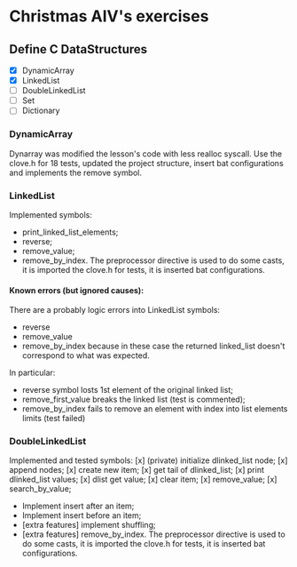 # Christmas AIV's exercises

## Define C DataStructures
- [x] DynamicArray
- [x] LinkedList
- [ ] DoubleLinkedList
- [ ] Set
- [ ] Dictionary

### DynamicArray
Dynarray was modified the lesson's code with less realloc syscall.
Use the clove.h for 18 tests, updated the project structure, insert bat configurations
and implements the remove symbol.

### LinkedList
Implemented symbols:
 - print_linked_list_elements;
 - reverse;
 - remove_value;
 - remove_by_index.
The preprocessor directive is used to do some casts, it is imported the clove.h
 for tests, it is inserted bat configurations.

#### Known errors (but ignored causes):
There are a probably logic errors into LinkedList symbols:
- reverse
- remove_value
- remove_by_index
because in these case the returned linked_list doesn't correspond to what was expected.

In particular:
- reverse symbol losts 1st element of the original linked list;
- remove_first_value breaks the linked list (test is commented);
- remove_by_index fails to remove an element with index into list elements
 limits (test failed)

### DoubleLinkedList
Implemented and tested symbols:
 [x] (private) initialize dlinked_list node;
 [x] append nodes;
 [x] create new item;
 [x] get tail of dlinked_list;
 [x] print dlinked_list values;
 [x] dlist get value;
 [x] clear item;
 [x] remove_value;
 [x] search_by_value;
 - Implement insert after an item;
 - Implement insert before an item;
 - [extra features] implement shuffling;
 - [extra features] remove_by_index.
The preprocessor directive is used to do some casts, it is imported the clove.h
 for tests, it is inserted bat configurations.
